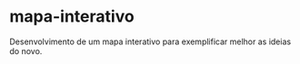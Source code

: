 mapa-interativo
===============

Desenvolvimento de um mapa interativo para exemplificar melhor as ideias do novo.
